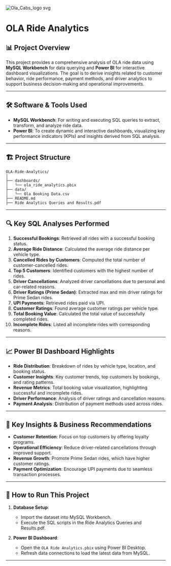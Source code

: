 ![Ola_Cabs_logo svg](https://github.com/user-attachments/assets/dfd9661b-ecf4-4cda-a03a-c2f6d2861586)
# OLA Ride Analytics

## 📊 Project Overview
This project provides a comprehensive analysis of OLA ride data using **MySQL Workbench** for data querying and **Power BI** for interactive dashboard visualizations. The goal is to derive insights related to customer behavior, ride performance, payment methods, and driver analytics to support business decision-making and operational improvements.

---

## 🛠️ Software & Tools Used

- **MySQL Workbench**: For writing and executing SQL queries to extract, transform, and analyze ride data.
- **Power BI**: To create dynamic and interactive dashboards, visualizing key performance indicators (KPIs) and insights derived from SQL analysis.

---

## 🏗️ Project Structure

```
OLA-Ride-Analytics/
│
├── dashboards/
│   └── ola_ride_analytics.pbix
├── data/
│   └── Ola Booking Data.csv
├── README.md
├── Ride Analytics Queries and Results.pdf
```

---

## 🔍 Key SQL Analyses Performed

1. **Successful Bookings**: Retrieved all rides with a successful booking status.
2. **Average Ride Distance**: Calculated the average ride distance per vehicle type.
3. **Cancelled Rides by Customers**: Computed the total number of customer-cancelled rides.
4. **Top 5 Customers**: Identified customers with the highest number of rides.
5. **Driver Cancellations**: Analyzed driver cancellations due to personal and car-related reasons.
6. **Driver Ratings (Prime Sedan)**: Extracted max and min driver ratings for Prime Sedan rides.
7. **UPI Payments**: Retrieved rides paid via UPI.
8. **Customer Ratings**: Found average customer ratings per vehicle type.
9. **Total Booking Value**: Calculated the total value of successfully completed rides.
10. **Incomplete Rides**: Listed all incomplete rides with corresponding reasons.

---

## 📈 Power BI Dashboard Highlights

- **Ride Distribution**: Breakdown of rides by vehicle type, location, and booking status.
- **Customer Insights**: Key customer trends, top customers by bookings, and rating patterns.
- **Revenue Metrics**: Total booking value visualization, highlighting successful and incomplete rides.
- **Driver Performance**: Analysis of driver ratings and cancellation reasons.
- **Payment Analysis**: Distribution of payment methods used across rides.

---

## 🎯 Key Insights & Business Recommendations

- **Customer Retention**: Focus on top customers by offering loyalty programs.
- **Operational Efficiency**: Reduce driver-related cancellations through improved support.
- **Revenue Growth**: Promote Prime Sedan rides, which have higher customer ratings.
- **Payment Optimization**: Encourage UPI payments due to seamless transaction processes.

---

## 🚀 How to Run This Project

1. **Database Setup**:
   - Import the dataset into MySQL Workbench.
   - Execute the SQL scripts in the Ride Analytics Queries and Results.pdf.

2. **Power BI Dashboard**:
   - Open the `OLA Ride Analytics.pbix` using Power BI Desktop.
   - Refresh data connections to load the latest data from MySQL.

---
